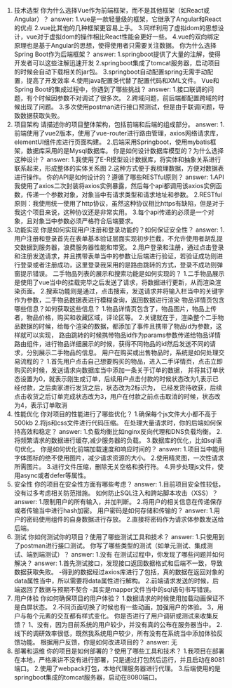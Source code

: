 1. 技术选型
你为什么选择Vue作为前端框架，而不是其他框架（如React或Angular）？
answer:
    1.vue是一款轻量级的框架，它继承了Angular和React的优点
    2.vue比其他的几种框架更容易上手。
    3.同样利用了虚拟dom的思想设计，vue对于虚拟dom的操作相比React性能会更好一些。
    4.vue的双向绑定原理也是基于Angular的思想，使得使用者只需要关注数据。
你为什么选择Spring Boot作为后端框架？
answer:
    1.springboot提供了大量的注解，使得开发者可以这些注解迅速开发
    2.springboot集成了tomcat服务器，启动项目的时候会自动下载相关的jar包。
    3.springboot自动配置spring无需手动配置，提高了开发效率
    4.使用java配置类代替了配置代码和XML文件。
Vue和Spring Boot的集成过程中，你遇到了哪些挑战？
answer:
    1.接口联调的问题，有个时候因参数不对调试了很多次。
    2.跨域问题，前后端都配置跨域的时候出现了问题。
    3.多次使用postman进行接口预测试，但是由于联调问题，导致数据获取失败。
2. 项目架构
请描述你的项目整体架构，包括前端和后端的组成部分。
answer:
    1.前端使用了vue2版本，使用了vue-router进行路由管理，axios网络请求库，elementUI组件库进行页面构建。
    2.后端采用Springboot，使用mybatis框架，数据库采用的是Mysql数据库。
你是如何设计数据库模型的？为什么选择这种设计？
answer:
    1.我使用了E-R模型设计数据库，将实体和抽象关系进行联系起来，形成整体的实体关系图
    2.这种方式便于我梳理数据，方便对数据表进行操作。
你的API是如何设计的？遵循了哪些RESTful原则？
answer:
    1.API我使用了axios二次封装将axios实例暴露，然后每个api都调用该axios实例函数，传递一个参数对象，对象当中有请求类型和请求地址和参数。
    2.RESTful原则：我使用统一使用了http协议，虽然这种协议相比https有缺陷，但是对于我这个项目来说，这种协议还是非常实用。
    3.每个api传递的必须是一个对象，且对象当中参数必须严格符合后端要求。
3. 功能实现
你是如何实现用户注册和登录功能的？如何保证安全性？
answer:
    1.用户注册和登录首先在表单基本验证层面实现初步拦截，不允许使用者胡乱提交数据到服务器，浪费服务器性能和带宽。
    2.用户登录和注册，通过点击登录和注册发送请求，并且携带表单当中的参数让后端进行验证，若验证成功则进行登录或者注册成功，这里登录我采用的是路由跳转的方式，登录不成功则弹窗提示错误。
二手物品列表的展示和搜索功能是如何实现的？
    1.二手物品展示是使用了vue当中的挂载完毕之后发送了请求，将数据进行更新，从而渲染渲染页面。
    2.搜索功能则是通过，点击搜索，发送请求并将输入栏当中的关键字作为参数，二手物品数据表进行模糊查询，返回数据进行渲染
物品详情页包含哪些信息？如何获取这些信息？
    1.物品详情页包含了，物品图片，物品上传者，物品价格，购买和收藏区域，评论区等。
    2.关键就在于，渲染整个二手物品数据的时候，给每个渲染的数据，都添加了事件且携带了物品id为参数，这样就可以实现，
    路由跳转的时候携带物品id作为params参数传递给物品详情路由组件，进行物品详细展示的时候，获得不同物品的id然后发送不同的请求，分别展示二手物品的信息。
用户在购买或出售物品时，系统是如何处理交易流程的？
    1.首先用户点击自己想要购买的物品，进入二手详情页，点击立即购买的时候，发送请求向数据库当中添加一条关于订单的数据，
    并将其订单状态设置为0，就表示刚生成订单，后续用户点击付款的时候状态改为1,表示已经付款，之后卖家进行发货之后，状态改为2标识为，
    已经发货待收获，后续点击收货之后订单完成状态改为3，用户在付款之前点击取消的时候，状态改为4，表示订单取消
4. 性能优化
你对项目的性能进行了哪些优化？
    1.确保每个js文件大小都不高于500kb
    2.将js和css文件进行代码压缩。
在处理大量请求时，你的后端如何保持高效和稳定？
answer:
    1.负载均衡比如nginx反向代理和DNS负载均衡。
    2.将频繁请求的数据进行缓存,减少服务器的负载。
    3.数据库的优化，比如sql语句优化。
你是如何优化前端加载速度和响应时间的？
answer:
    1.项目当中能用字体图标的绝不使用图片，减少请求资源的大小。
    2.使用精灵图，一次性请求所需图片。
    3.进行文件压缩，删除无关空格和换行符。
    4.异步处理js文件，使用async或者defer等属性。
5. 安全性
你的项目在安全性方面有哪些考虑？
answer:
    1.目前项目安全性较低，没有过多考虑相关防范措施。
如何防止SQL注入和跨站脚本攻击（XSS）？
answer:
    1.限制用户的所有输入，并加判断。
    2.将用户的相关信息在传递保存或者传输当中进行hash加密。
用户密码是如何存储和传输的？
answer:
    1.用户的密码使用组件的自身数据进行存放。
    2.直接将密码作为请求体参数发送给后端。
6. 测试
你如何测试你的项目？使用了哪些测试工具和技术？
answer:
    1.只使用到了postman进行接口测试。
你写了哪些类型的测试（如单元测试、集成测试、端到端测试）？
answer:
    1.没有
在测试过程中，你发现了哪些问题并如何解决？
answer:
    1.首先测试接口，发现接口返回数据格式和后端不一致，导致数据获取失败。
    -得到的数据经过axios库进行了包括，真的数据在返回对象的data属性当中，所以需要将data属性进行解构。
    2.前端请求发送的时候，后端返回了数据与预期不契合
    -其实是mapper文件当中的sql语句书写错误。
7. 用户体验
你如何确保项目的用户体验？
    1.数据请求的时候使用加载动画保证不是白屏状态。
    2.不同页面切换了时候也有一些动画，加强用户的体验。
    3，用户与每个元素的交互都有样式变化。
你是否进行了用户调研或测试来收集反馈？
    1、没有，因为目前系统的用户较少，并没有真的公布在服务器当中。
    2.线下的调研效率很低，既然我系统用户较少，所有没有在系统当中添加体验反馈功能。
根据用户反馈，你是如何改进项目的？
answer:
    无
8. 部署和运维
你的项目是如何部署的？使用了哪些工具和技术？
    1.我项目在部署在本地，严格来讲不没有进行部署，只是通过打包然后运行，并且启动在8081端口。
    2.使用了webpack打包，本地代理服务器进行代理。
    3.后端使用的是springboot集成的tomcat服务器，启动在8080端口。